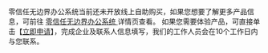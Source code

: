 零信任无边界办公系统当前还未开放线上自助购买，如果您想要了解更多产品信息，可前往 [零信任无边界办公系统 ](https://cloud.tencent.com/product/ioa) 详情页查看。 如果您需要体验产品，可直接单击【[立即申请](https://cloud.tencent.com/apply/p/pn61pdevw)】，完成企业及联系人信息填写，我们的工作人员会在10个工作日内与您联系。

